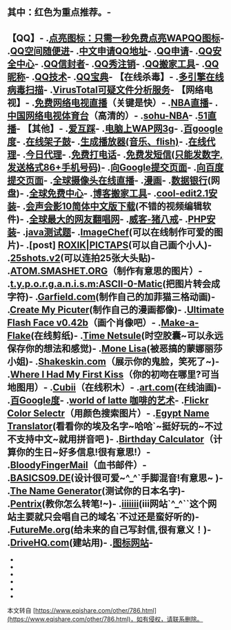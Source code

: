 其中：红色为重点推荐。-
-
 【**QQ】**-
 .[点亮图标：只需一秒免费点亮WAPQQ图标](http://www.iqshw.com/qzone/wap.htm)-
 .[QQ空间随便进](http://www.gogoqq.com/)-
 .[中文申请QQ地址](http://signup.qq.com/intl/zh-hant/?)-
 .[QQ申请](http://id.qq.com/)-
 .[QQ安全中心](http://aq.qq.com/cn/index)-
 .[QQ信封者](http://www.qqyishouxin.cn/)-
 .[QQ秀注销](http://show.qq.com/qqshow_close_step1.html?url=gbqzone_cc)-
 .[QQ搬家工具](http://n.qzone.qq.com/move/move_login.htm)-
 .[QQ昵称](http://www.qqnicheng9.cn/)-
 .[QQ技术](http://www.2wqq.com/article/sort01/list1_1.html)-
 .[QQ宝典](http://qq.yesky.com/qqjqbd/)-
 【**在线杀毒】**-
 .[多引擎在线病毒扫描](http://virscan.org/)-
 .[VirusTotal可疑文件分析服务](http://www.virustotal.com/zh-cn/)-
 【**网络电视】**-
 .[免费网络电视直播](http://www1.tc711.com/tv/)（关键是快）-
 .[NBA直播](http://nba.tom.com/video/?source=NBA_N56)-
 .[中国网络电视体育台](http://sports.cctv.com/live/index.shtml?column=C22536)（高清的）-
 .[sohu-NBA](http://nba.s.sohu.com/)-
 .[51直播](http://www.51live.com/)-
 【**其他】**-
 .[爱互踩](http://sina.ihucai.net/)-
 .[电脑上WAP网3g](http://www.pctowap.com/3gqq/)-
 .[百google度](http://www.baigoogledu.com/)-
 .[在线架子鼓](http://www.kenbrashear.com/)-
 .[生成播放器(音乐、flish)](http://www.51119.com/play/)-
 .[在线代理](http://www.coobai.com/)-
 .[今日代理](http://info.hustonline.net/proxy/)-
 .[免费打电话](http://evaphone.com/)-
 .[免费发短信(只能发数字,发送格式86+手机号码)](http://for-ever.us/)-
 .[向Google提交页面](http://www.google.com/addurl/?hl=zh-CN&continue=/addurl)-
 .[向百度提交页面](http://www.baidu.com/search/url_submit.html)-
 .[全球摄像头在线直播](http://guainiao.com/realworld/)-
 .[漫画](http://comic.zongheng.com/series/c1.html)-
 .[数据银行](http://www.dbank.com/)(网盘)-
 .[全球免费中心](http://www.free789.com/)-
 .[博客搬家工具](http://banjia.blogbus.com/)-
 .[cool-edit2.1安装](http://www.tudou.com/programs/view/XRMH95XmnsA/)-
 .[会声会影10简体中文版下载](http://hi.baidu.com/tl0302/blog/item/8f5ab29928487a086e068cac.html)(不错的视频编辑软件)-
 .[全球最大的网友翻唱网](http://www.yyfc.com/)-
 .[威客-猪八戒](http://www.zhubajie.com/)-
 .[PHP安装](http://you.video.sina.com.cn/b/21570119-1619979040.html)-
 .[java测试题](http://www.java2000.net/selftest/)-
 .[ImageChef](http://www.imagechef.com/ic/product.jsp)(可以在线制作可爱的图片)-
 .\[post\] [ROXIK|PICTAPS](http://roxik.com/pictaps/index.html)(可以自己画个小人)-
 .[25shots.v2](http://www.25shots.com/v2/)(可以连拍25张大头贴)-
 .[ATOM.SMASHET.ORG](http://atom.smasher.org/)（制作有意思的图片）-
 .[t.y.p.o.r.g.a.n.i.s.m:ASCII-0-Matic](http://www.typorganism.com/asciiomatic/)(把图片转会成字符)-
 .[Garfield.com](http://www.garfield.com/fungames/comiccreator.html)(制作自己的加菲猫三格动画)-
 .[Create My Picuter](http://www.zhaoip.com/pick/sitetu/a222.swf)(制作自己的漫画都像)-
 .[Ultimate Flash Face v0.42b](http://flashface.ctapt.de/)（画个肖像吧）-
 .[Make-a-Flake](http://snowflakes.barkleyus.com/)(在线剪纸)-
 .[Time Netsule](http://www.timenetsule.com/zh/index.php)(时空胶囊~可以永远保存你的想法和感觉)-
 .[Mone Lisa](http://www.megamonalisa.com/)(被恶搞的蒙娜丽莎小姐)-
 .[Shakeskin.com](http://www.shakeskin.com/Shakeskin/Gallery/Shaken/)（展示你的鬼脸，笑死了~)-
 .[Where I Had My First Kiss](http://www.whereihadmyfirstkiss.com/)（你的初吻在哪里?可当地图用）-
 .[Cubii](http://cubii.toyak.com/)（在线积木）-
 .[art.com](http://artpad.art.com/artpad/painter/)(在线油画)-
 .[百Google度](http://www.baigoogledu.com/)-
 .[world of latte 咖啡的艺术](http://www.latteart.nl/fotos_etching.asp)-
 .[Flickr Color Selectr](http://color.slightlyblue.com/)（用颜色搜索图片）-
 .[Egypt Name Translator](http://www.touregypt.net/ename/)(看看你的埃及名字~哈哈\`~挺好玩的~不过不支持中文~就用拼音吧 )-
 .[Birthday Calculator](http://www.paulsadowski.org/BirthDay.asp)（计算你的生日~好多信息!很有意思!）-
 .[BloodyFingerMail](http://www.bloodyfingermail.com/)（血书邮件）-
 .[BASICS09.DE](http://www.basics09.de/iclip/)(设计很可爱~^\_^\`手脚混音!有意思~ )-
 .[The Name Generator](http://rumandmonkey.com/widgets/toys/namegen/969)(测试你的日本名字)-
 .[Pentrix](http://www.pentrix.com/)(教你怎么转笔!~)-
 .[iiiiiii](http://www.iiiiiiii.com/)(iii网站\`^\_^\`\`这个网站主要就只会唱自己的域名\`不过还是蛮好听的)-
 .[FutureMe.org](http://www.futureme.org/)(给未来的自己写封信,很有意义！)-
 .[DriveHQ.com](http://www.drivehq.com/secure/signup.aspx?refID=1705090)(建站用)-
 .[图标网站](http://findicons.com/)-
-
-
-
-
-
-

-

本文转自 [https://www.eqishare.com/other/786.html](https://www.eqishare.com/other/786.html)，如有侵权，请联系删除。